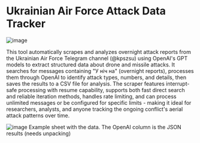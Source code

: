 # Ukrainian Air Force Attack Data Tracker
![image](https://github.com/user-attachments/assets/213b6f5e-e83d-4845-ac68-e0150ba7710b)


This tool automatically scrapes and analyzes overnight attack reports from the Ukrainian Air Force Telegram channel (@kpszsu) using OpenAI's GPT models to extract structured data about drone and missile attacks. It searches for messages containing "У ніч на" (overnight reports), processes them through OpenAI to identify attack types, numbers, and details, then saves the results to a CSV file for analysis. The scraper features interrupt-safe processing with resume capability, supports both fast direct search and reliable iteration methods, handles rate limiting, and can process unlimited messages or be configured for specific limits - making it ideal for researchers, analysts, and anyone tracking the ongoing conflict's aerial attack patterns over time.

![image](https://github.com/user-attachments/assets/46457074-1f83-4626-a38e-3604406ecf9a)
Example sheet with the data. The OpenAI column is the JSON results (needs unpacking)
